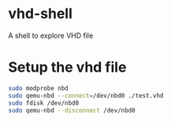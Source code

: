 # vhd-shell
A shell to explore VHD file

# Setup the vhd file

```sh
sudo modprobe nbd
sudo qemu-nbd --connect=/dev/nbd0 ./test.vhd
sudo fdisk /dev/nbd0
sudo qemu-nbd --disconnect /dev/nbd0

```
